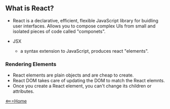 ## What is React?

- React is a declarative, efficient, flexible JavaScript library for buidling user interfaces. Allows you to compose complex UIs from small and isolated pieces of code called "componets".

- JSX
  - a syntax extension to JavaScript, produces react "elements".

### Rendering Elements

- React elements are plain objects and are cheap to create.
- React DOM takes care of updating the DOM to match the React elemnts.
- Once you create a React element, you can't change its children or attributes.

[<===Home](README.md)
